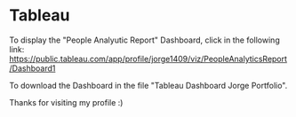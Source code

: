 # Tableau
To display the "People Analyutic Report" Dashboard, click in the following link:
https://public.tableau.com/app/profile/jorge1409/viz/PeopleAnalyticsReport/Dashboard1

To download the Dashboard in the file "Tableau Dashboard Jorge Portfolio". 

Thanks for visiting my profile :)
